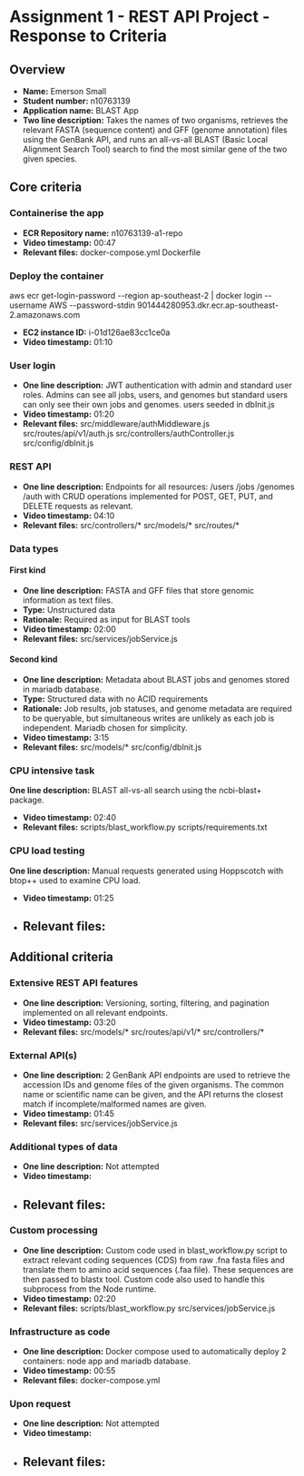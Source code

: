 Assignment 1 - REST API Project - Response to Criteria
================================================

Overview
------------------------------------------------

- **Name:** Emerson Small
- **Student number:** n10763139
- **Application name:** BLAST App
- **Two line description:** Takes the names of two organisms, retrieves
the relevant FASTA (sequence content) and GFF (genome annotation) files using the
GenBank API, and runs an all-vs-all BLAST (Basic Local Alignment Search Tool) search 
to find the most similar gene of the two given species.


Core criteria
------------------------------------------------

### Containerise the app

- **ECR Repository name:** n10763139-a1-repo
- **Video timestamp:** 00:47
- **Relevant files:**
    docker-compose.yml
    Dockerfile

### Deploy the container
aws ecr get-login-password --region ap-southeast-2 | docker login --username AWS --password-stdin 901444280953.dkr.ecr.ap-southeast-2.amazonaws.com
- **EC2 instance ID:** i-01d126ae83cc1ce0a
- **Video timestamp:** 01:10

### User login

- **One line description:** JWT authentication with admin and standard user roles. Admins can see all jobs, users, and genomes but 
standard users can only see their own jobs and genomes.
users seeded in dbInit.js
- **Video timestamp:** 01:20
- **Relevant files:**
    src/middleware/authMiddleware.js
    src/routes/api/v1/auth.js
    src/controllers/authController.js
    src/config/dbInit.js

### REST API

- **One line description:** Endpoints for all resources: /users /jobs /genomes /auth with 
CRUD operations implemented for POST, GET, PUT, and DELETE requests as relevant.
- **Video timestamp:** 04:10
- **Relevant files:**
    src/controllers/*
    src/models/*
    src/routes/*

### Data types

#### First kind

- **One line description:** FASTA and GFF files that store genomic information as text files.
- **Type:** Unstructured data
- **Rationale:** Required as input for BLAST tools
- **Video timestamp:** 02:00
- **Relevant files:**
    src/services/jobService.js

#### Second kind

- **One line description:** Metadata about BLAST jobs and genomes stored in mariadb database.
- **Type:** Structured data with no ACID requirements
- **Rationale:** Job results, job statuses, and genome metadata are required to be queryable, but simultaneous writes are unlikely
as each job is independent. Mariadb chosen for simplicity.
- **Video timestamp:** 3:15
- **Relevant files:**
    src/models/*
    src/config/dbInit.js

### CPU intensive task

 **One line description:** BLAST all-vs-all search using the ncbi-blast+ package.
- **Video timestamp:** 02:40
- **Relevant files:**
    scripts/blast_workflow.py
    scripts/requirements.txt


### CPU load testing

 **One line description:** Manual requests generated using Hoppscotch with btop++ used to examine CPU load.
- **Video timestamp:** 01:25
- **Relevant files:**
    - 

Additional criteria
------------------------------------------------

### Extensive REST API features

- **One line description:** Versioning, sorting, filtering, and pagination implemented on all relevant endpoints.
- **Video timestamp:** 03:20
- **Relevant files:**
    src/models/*
    src/routes/api/v1/*
    src/controllers/*

### External API(s)

- **One line description:** 2 GenBank API endpoints are used to retrieve the accession IDs and 
genome files of the given organisms. The common name or scientific name can be given, and the API
returns the closest match if incomplete/malformed names are given.
- **Video timestamp:** 01:45
- **Relevant files:**
    src/services/jobService.js

### Additional types of data

- **One line description:** Not attempted
- **Video timestamp:**
- **Relevant files:**
    - 

### Custom processing

- **One line description:** Custom code used in blast_workflow.py script to extract relevant coding sequences (CDS)
from raw .fna fasta files and translate them to amino acid sequences (.faa file). These sequences are then passed to blastx tool. 
Custom code also used to handle this subprocess from the Node runtime.
- **Video timestamp:** 02:20
- **Relevant files:**
    scripts/blast_workflow.py
    src/services/jobService.js

### Infrastructure as code

- **One line description:** Docker compose used to automatically deploy 2 containers: node app and mariadb database.
- **Video timestamp:** 00:55
- **Relevant files:**
    docker-compose.yml

### Upon request

- **One line description:** Not attempted
- **Video timestamp:**
- **Relevant files:**
    - 
